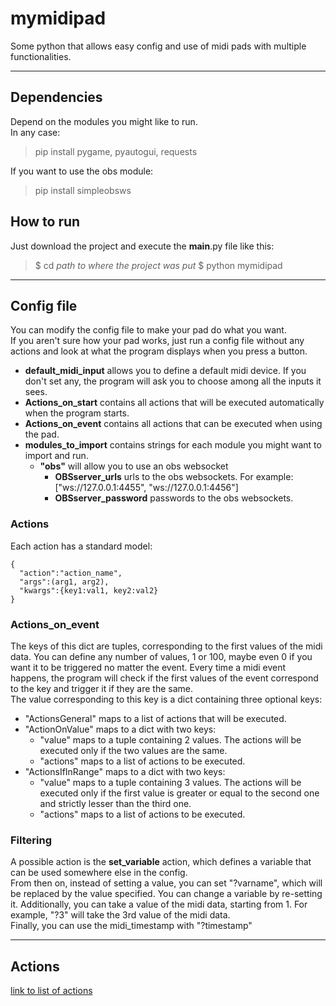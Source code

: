 # mymidipad  

Some python that allows easy config and use of midi pads with multiple functionalities. 

---
## Dependencies  

Depend on the modules you might like to run.  
In any case:  
> pip install pygame, pyautogui, requests

If you want to use the obs module:  
> pip install simpleobsws  

## How to run

Just download the project and execute the __main__.py file like this:  
> $ cd *path to where the project was put*
> $ python mymidipad  

---
## Config file

You can modify the config file to make your pad do what you want.  
If you aren't sure how your pad works, just run a config file without any actions and look at what the program displays when you press a button.  
* **default_midi_input** allows you to define a default midi device. If you don't set any, the program will ask you to choose among all the inputs it sees.  
* **Actions_on_start** contains all actions that will be executed automatically when the program starts.  
* **Actions_on_event** contains all actions that can be executed when using the pad.  
* **modules_to_import** contains strings for each module you might want to import and run.  
    * **"obs"** will allow you to use an obs websocket  
        * **OBSserver_urls** urls to the obs websockets. For example: ["ws://127.0.0.1:4455", "ws://127.0.0.1:4456"]
        * **OBSserver_password** passwords to the obs websockets.  

### Actions

Each action has a standard model:
```
{
  "action":"action_name",
  "args":(arg1, arg2),
  "kwargs":{key1:val1, key2:val2}
}
```  

### Actions_on_event

The keys of this dict are tuples, corresponding to the first values of the midi data. You can define any number of values, 1 or 100, maybe even 0 if you want it to be triggered no matter the event. Every time a midi event happens, the program will check if the first values of the event correspond to the key and trigger it if they are the same.  
The value corresponding to this key is a dict containing three optional keys:  
* "ActionsGeneral" maps to a list of actions that will be executed.
* "ActionOnValue" maps to a dict with two keys:
    * "value" maps to a tuple containing 2 values. The actions will be executed only if the two values are the same.
    * "actions" maps to a list of actions to be executed.
* "ActionsIfInRange" maps to a dict with two keys:
    * "value" maps to a tuple containing 3 values. The actions will be executed only if the first value is greater or equal to the second one and strictly lesser than the third one.
    * "actions" maps to a list of actions to be executed.

### Filtering

A possible action is the **set_variable** action, which defines a variable that can be used somewhere else in the config.  
From then on, instead of setting a value, you can set "?varname", which will be replaced by the value specified. You can change a variable by re-setting it.
Additionally, you can take a value of the midi data, starting from 1. For example, "?3" will take the 3rd value of the midi data.  
Finally, you can use the midi_timestamp with "?timestamp"  

---

## Actions

[link to list of actions](actions.md)
  

